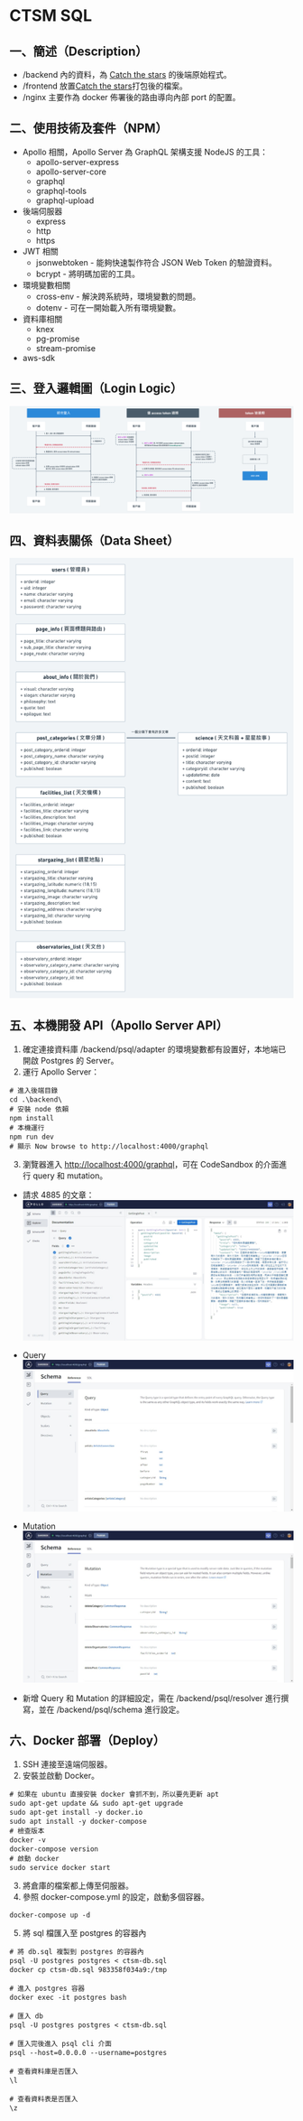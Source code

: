 # CTSM SQL

## 一、簡述（Description）
- /backend 內的資料，為 [Catch the stars](https://github.com/a131381568/catching-the-star-master) 的後端原始程式。
- /frontend 放置[Catch the stars](https://github.com/a131381568/catching-the-star-master)打包後的檔案。
- /nginx 主要作為 docker 佈署後的路由導向內部 port 的配置。

## 二、使用技術及套件（NPM）
- Apollo 相關，Apollo Server 為 GraphQL 架構支援 NodeJS 的工具：
  + apollo-server-express
  + apollo-server-core
  + graphql
  + graphql-tools
  + graphql-upload
- 後端伺服器
  + express
  + http
  + https
- JWT 相關
  + jsonwebtoken - 能夠快速製作符合 JSON Web Token 的驗證資料。
  + bcrypt - 將明碼加密的工具。
- 環境變數相關
  + cross-env - 解決跨系統時，環境變數的問題。
  + dotenv - 可在一開始載入所有環境變數。
- 資料庫相關
  + knex
  + pg-promise
  + stream-promise
- aws-sdk

## 三、登入邏輯圖（Login Logic）
![登入邏輯圖](https://raw.githubusercontent.com/a131381568/catching-the-star-master/main/doc/images/01-login-logic.gif)

## 四、資料表關係（Data Sheet）
![資料表介紹](https://raw.githubusercontent.com/a131381568/catching-the-star-master/main/doc/images/04-data-sheet.gif)

## 五、本機開發 API（Apollo Server API）
1. 確定連接資料庫 /backend/psql/adapter 的環境變數都有設置好，本地端已開啟 Postgres 的 Server。
2. 運行 Apollo Server：
```shell
# 進入後端目錄
cd .\backend\
# 安裝 node 依賴
npm install
# 本機運行
npm run dev
# 顯示 Now browse to http://localhost:4000/graphql
```
3. 瀏覽器進入 [http://localhost:4000/graphql](http://localhost:4000/graphql)，可在 CodeSandbox 的介面進行 query 和 mutation。

- 請求 4885 的文章：
![CodeSandbox](https://raw.githubusercontent.com/a131381568/catching-the-star-master/main/doc/images/08-apollographql-sanbox.jpg)

- Query
![query](https://raw.githubusercontent.com/a131381568/catching-the-star-master/main/doc/images/09-graphql-query.jpg)

- Mutation
![mutation](https://raw.githubusercontent.com/a131381568/catching-the-star-master/main/doc/images/10-graphql-mutation.jpg)

- 新增 Query 和 Mutation 的詳細設定，需在 /backend/psql/resolver 進行撰寫，並在 /backend/psql/schema 進行設定。

## 六、Docker 部署（Deploy）
1. SSH 連接至遠端伺服器。
2. 安裝並啟動 Docker。
```shell
# 如果在 ubuntu 直接安裝 docker 會抓不到，所以要先更新 apt
sudo apt-get update && sudo apt-get upgrade
sudo apt-get install -y docker.io
sudo apt install -y docker-compose
# 檢查版本
docker -v
docker-compose version
# 啟動 docker
sudo service docker start
```
3. 將倉庫的檔案都上傳至伺服器。
4. 參照 docker-compose.yml 的設定，啟動多個容器。
```shell
docker-compose up -d
```
5. 將 sql 檔匯入至 postgres 的容器內
```shell
# 將 db.sql 複製到 postgres 的容器內 
psql -U postgres postgres < ctsm-db.sql
docker cp ctsm-db.sql 983358f034a9:/tmp

# 進入 postgres 容器
docker exec -it postgres bash

# 匯入 db
psql -U postgres postgres < ctsm-db.sql

# 匯入完後進入 psql cli 介面
psql --host=0.0.0.0 --username=postgres

# 查看資料庫是否匯入
\l

# 查看資料表是否匯入
\z
```